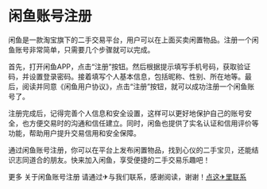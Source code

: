# 闲鱼账号注册

闲鱼是一款淘宝旗下的二手交易平台，用户可以在上面买卖闲置物品。注册一个闲鱼账号非常简单，只需要几个步骤就可以完成。

首先，打开闲鱼APP，点击“注册”按钮。然后根据提示填写手机号码，获取验证码，并设置登录密码。接着填写个人基本信息，包括昵称、性别、所在地等。最后，阅读并同意《闲鱼用户协议》，点击“注册”按钮，就可以成功注册一个闲鱼账号了。

注册完成后，记得完善个人信息和安全设置，这样可以更好地保护自己的账号安全，也方便交易时的沟通和信任建立。同时，闲鱼也提供了实名认证和信用评价等功能，帮助用户提升交易信用和安全保障。

通过闲鱼账号注册，你可以在平台上发布闲置物品，找到心仪的二手宝贝，还能结识志同道合的朋友。快来加入闲鱼，享受便捷的二手交易乐趣吧！

更多 关于闲鱼账号注册 请通过✈与我们联系，感谢阅读，谢谢！[点这✈里联系](https://ss.k02.cc)